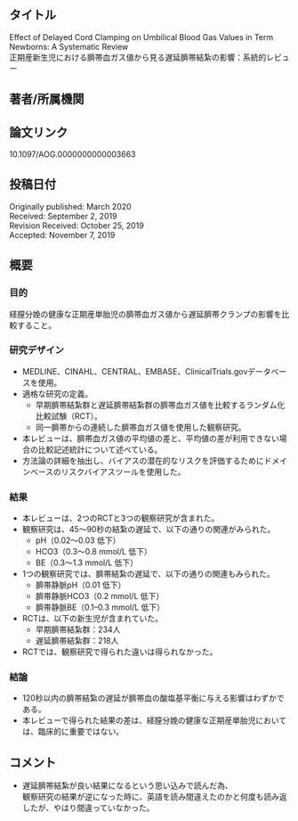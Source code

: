 ## タイトル
Effect of Delayed Cord Clamping on Umbilical Blood Gas Values in Term Newborns: A Systematic Review  
正期産新生児における臍帯血ガス値から見る遅延臍帯結紮の影響：系統的レビュー

## 著者/所属機関

## 論文リンク
10.1097/AOG.0000000000003663

## 投稿日付
Originally published: March 2020  
Received: September 2, 2019  
Revision Received: October 25, 2019  
Accepted: November 7, 2019

## 概要
### 目的
経膣分娩の健康な正期産単胎児の臍帯血ガス値から遅延臍帯クランプの影響を比較すること。

### 研究デザイン
* MEDLINE、CINAHL、CENTRAL、EMBASE、ClinicalTrials.govデータベースを使用。
* 適格な研究の定義。
  * 早期臍帯結紮群と遅延臍帯結紮群の臍帯血ガス値を比較するランダム化比較試験（RCT）。
  * 同一臍帯からの連続した臍帯血ガス値を使用した観察研究。
* 本レビューは、臍帯血ガス値の平均値の差と、平均値の差が利用できない場合の比較記述統計について述べている。
* 方法論の詳細を抽出し、バイアスの潜在的なリスクを評価するためにドメインベースのリスクバイアスツールを使用した。

### 結果 
* 本レビューは、2つのRCTと3つの観察研究が含まれた。
* 観察研究は、45〜90秒の結紮の遅延で、以下の通りの関連がみられた。
  * pH（0.02〜0.03 低下）
  * HCO3（0.3〜0.8 mmol/L 低下）
  * BE（0.3〜1.3 mmol/L 低下）
* 1つの観察研究では、臍帯結紮の遅延で、以下の通りの関連もみられた。
  * 臍帯静脈pH（0.01 低下）
  * 臍帯静脈HCO3（0.2 mmol/L 低下）
  * 臍帯静脈BE（0.1–0.3 mmol/L 低下）
* RCTは、以下の新生児が含まれていた。
  * 早期臍帯結紮群：234人
  * 遅延臍帯結紮群：218人
* RCTでは、観察研究で得られた違いは得られなかった。

### 結論
* 120秒以内の臍帯結紮の遅延が臍帯血の酸塩基平衡に与える影響はわずかである。
* 本レビューで得られた結果の差は、経膣分娩の健康な正期産単胎児においては、臨床的に重要ではない。

## コメント
* 遅延臍帯結紮が良い結果になるという思い込みで読んだ為、  
観察研究の結果が逆になった時に、英語を読み間違えたのかと何度も読み返したが、やはり間違っていなかった。
